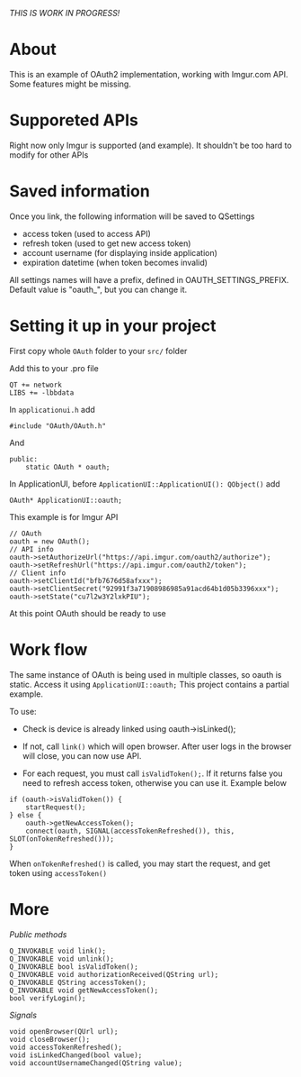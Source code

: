 *THIS IS WORK IN PROGRESS!*

# About
This is an example of OAuth2 implementation, working with Imgur.com API. Some features might be missing.

# Supporeted APIs
Right now only Imgur is supported (and example). It shouldn't be too hard to modify for other APIs

# Saved information

Once you link, the following information will be saved to QSettings
- access token (used to access API)
- refresh token (used to get new access token)
- account username (for displaying inside application)
- expiration datetime (when token becomes invalid)

All settings names will have a prefix, defined in OAUTH_SETTINGS_PREFIX. Default value is "oauth_", but you can change it.

# Setting it up in your project

First copy whole `OAuth` folder to your `src/` folder

Add this to your .pro file
```
QT += network
LIBS += -lbbdata
```

In `applicationui.h` add 
```
#include "OAuth/OAuth.h"
```
And
```
public:
    static OAuth * oauth;
```
In ApplicationUI, before `ApplicationUI::ApplicationUI(): QObject()` add
```
OAuth* ApplicationUI::oauth;
```

This example is for Imgur API
```
// OAuth
oauth = new OAuth();
// API info
oauth->setAuthorizeUrl("https://api.imgur.com/oauth2/authorize");
oauth->setRefreshUrl("https://api.imgur.com/oauth2/token");
// Client info
oauth->setClientId("bfb7676d58afxxx");
oauth->setClientSecret("92991f3a71908986985a91acd64b1d05b3396xxx");
oauth->setState("cu7l2w3Y2lxkPIU"); 
```
At this point OAuth should be ready to use

# Work flow
The same instance of OAuth is being used in multiple classes, so oauth is static. Access it using `ApplicationUI::oauth;`
This project contains a partial example.

To use:
- Check is device is already linked using oauth->isLinked(); 
- If not, call `link()` which will open browser. After user logs in the browser will close, you can now use API.

- For each request, you must call `isValidToken();`. If it returns false you need to refresh access token, otherwise you can use it. Example below
```
if (oauth->isValidToken()) {
	startRequest();
} else {
	oauth->getNewAccessToken();
	connect(oauth, SIGNAL(accessTokenRefreshed()), this, SLOT(onTokenRefreshed()));
}
```
When `onTokenRefreshed()` is called, you may start the request, and get token using `accessToken()`

# More
_Public methods_
```
Q_INVOKABLE void link();
Q_INVOKABLE void unlink();
Q_INVOKABLE bool isValidToken();
Q_INVOKABLE void authorizationReceived(QString url);
Q_INVOKABLE QString accessToken();
Q_INVOKABLE void getNewAccessToken();
bool verifyLogin();
```
_Signals_
```
void openBrowser(QUrl url);
void closeBrowser();
void accessTokenRefreshed();
void isLinkedChanged(bool value);
void accountUsernameChanged(QString value);
```

